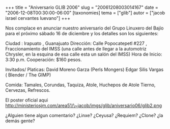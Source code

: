 +++
title = "Aniversario GLIB 2006"
slug = "20061208003014167"
date = "2006-12-08T00:30:00-06:00"
[taxonomies]
tema = ["glib"]
autor = ["jacob israel cervantes luevano"]
+++

Nos complace en anunciar nuestro aniversario del Grupo Linuxero del
Bajío para el próximo sábado 16 de diciembre y los detalles son los
siguientes:

Ciudad : Irapuato , Guanajuato Dirección: Calle Popocatepetl #227 ,
Fraccionamiento del IMSS (una calle antes de llegar a la automotriz
Chrysler, en la esquina de esa calle esta un salón del IMSS) Hora de
Inicio: 3:30 p.m. Cooperación: $160 pesos.

Invitados/ Platicas: David Moreno Garza (Perls Mongers) Edgar Silis
Vargas ( Blender / The GIMP)

Comida: Tamales, Corundas, Taquiza, Atole, Huchepos de Atole Tierno,
Cervezas, Refrescos.

<!-- more -->
El poster oficial aqui
<a href="http://ministeriosjm.com/area51/~jacob/imgs/glib/aniversario06/glib2.png">http://ministeriosjm.com/area51/\~jacob/imgs/glib/aniversario06/glib2.png</a>

¿Alguien tiene algun comentario? ¿Linxe? ¿Ceyusa? ¿Requiem? ¿Clone? ¿la
demás gente?
